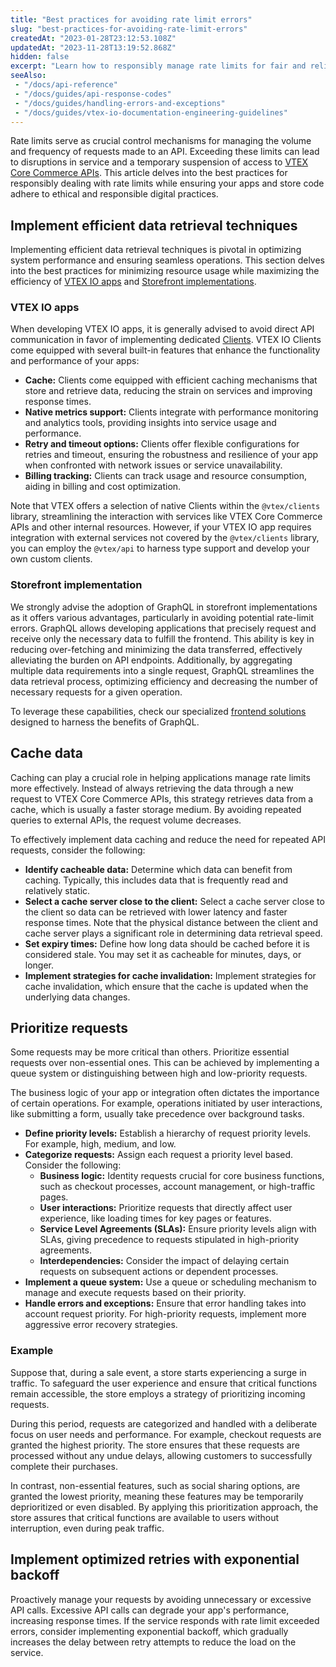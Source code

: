 ```yaml
---
title: "Best practices for avoiding rate limit errors"
slug: "best-practices-for-avoiding-rate-limit-errors"
createdAt: "2023-01-28T23:12:53.108Z"
updatedAt: "2023-11-28T13:19:52.868Z"
hidden: false
excerpt: "Learn how to responsibly manage rate limits for fair and reliable usage of VTEX Core Commerce APIs."
seeAlso:
 - "/docs/api-reference"
 - "/docs/guides/api-response-codes"
 - "/docs/guides/handling-errors-and-exceptions"
 - "/docs/guides/vtex-io-documentation-engineering-guidelines"
---
```


Rate limits serve as crucial control mechanisms for managing the volume and frequency of requests made to an API. Exceeding these limits can lead to disruptions in service and a temporary suspension of access to [VTEX Core Commerce APIs](https://developers.vtex.com/docs/api-reference). This article delves into the best practices for responsibly dealing with rate limits while ensuring your apps and store code adhere to ethical and responsible digital practices.

## Implement efficient data retrieval techniques

Implementing efficient data retrieval techniques is pivotal in optimizing system performance and ensuring seamless operations. This section delves into the best practices for minimizing resource usage while maximizing the efficiency of [VTEX IO apps](#vtex-io-apps) and [Storefront implementations](#storefront-implementation).

### VTEX IO apps

When developing VTEX IO apps, it is generally advised to avoid direct API communication in favor of implementing dedicated [Clients](https://developers.vtex.com/docs/guides/vtex-io-documentation-clients). VTEX IO Clients come equipped with several built-in features that enhance the functionality and performance of your apps:

* **Cache:** Clients come equipped with efficient caching mechanisms that store and retrieve data, reducing the strain on services and improving response times.
* **Native metrics support:** Clients integrate with performance monitoring and analytics tools, providing insights into service usage and performance.
* **Retry and timeout options:** Clients offer flexible configurations for retries and timeout, ensuring the robustness and resilience of your app when confronted with network issues or service unavailability.
* **Billing tracking:** Clients can track usage and resource consumption, aiding in billing and cost optimization.

Note that VTEX offers a selection of native Clients within the `@vtex/clients` library, streamlining the interaction with services like VTEX Core Commerce APIs and other internal resources. However, if your VTEX IO app requires integration with external services not covered by the  `@vtex/clients` library, you can employ the  `@vtex/api` to harness type support and develop your own custom clients.

### Storefront implementation

We strongly advise the adoption of GraphQL in storefront implementations as it offers various advantages, particularly in avoiding potential rate-limit errors. GraphQL allows developing applications that precisely request and receive only the necessary data to fulfill the frontend. This ability is key in reducing over-fetching and minimizing the data transferred, effectively alleviating the burden on API endpoints. Additionally, by aggregating multiple data requirements into a single request, GraphQL streamlines the data retrieval process, optimizing efficiency and decreasing the number of necessary requests for a given operation.

To leverage these capabilities, check our specialized [frontend solutions](https://help.vtex.com/tracks/store-development--3fHF3GIjK8UugnQKIakpl9/5DTcawNjc5MovtD7HNqURl) designed to harness the benefits of GraphQL.

## Cache data

Caching can play a crucial role in helping applications manage rate limits more effectively. Instead of always retrieving the data through a new request to VTEX Core Commerce APIs, this strategy retrieves data from a cache, which is usually a faster storage medium. By avoiding repeated queries to external APIs, the request volume decreases.

To effectively implement data caching and reduce the need for repeated API requests, consider the following:

* **Identify cacheable data:** Determine which data can benefit from caching. Typically, this includes data that is frequently read and relatively static.
* **Select a cache server close to the client:** Select a cache server close to the client so data can be retrieved with lower latency and faster response times. Note that the physical distance between the client and cache server plays a significant role in determining data retrieval speed.
* **Set expiry times:** Define how long data should be cached before it is considered stale. You may set it as cacheable for minutes, days, or longer.
* **Implement strategies for cache invalidation:** Implement strategies for cache invalidation, which ensure that the cache is updated when the underlying data changes.

## Prioritize requests

Some requests may be more critical than others. Prioritize essential requests over non-essential ones. This can be achieved by implementing a queue system or distinguishing between high and low-priority requests.

The business logic of your app or integration often dictates the importance of certain operations. For example, operations initiated by user interactions, like submitting a form, usually take precedence over background tasks.

* **Define priority levels:** Establish a hierarchy of request priority levels. For example, high, medium, and low.
* **Categorize requests:** Assign each request a priority level based. Consider the following:
  * **Business logic:** Identity requests crucial for core business functions, such as checkout processes, account management, or high-traffic pages.
  * **User interactions:** Prioritize requests that directly affect user experience, like loading times for key pages or features.
  * **Service Level Agreements (SLAs):** Ensure priority levels align with SLAs, giving precedence to requests stipulated in high-priority agreements.
  * **Interdependencies:** Consider the impact of delaying certain requests on subsequent actions or dependent processes.
* **Implement a queue system:** Use a queue or scheduling mechanism to manage and execute requests based on their priority.
* **Handle errors and exceptions:** Ensure that error handling takes into account request priority. For high-priority requests, implement more aggressive error recovery strategies.

### Example

Suppose that, during a sale event, a store starts experiencing a surge in traffic. To safeguard the user experience and ensure that critical functions remain accessible, the store employs a strategy of prioritizing incoming requests.

During this period, requests are categorized and handled with a deliberate focus on user needs and performance. For example, checkout requests are granted the highest priority. The store ensures that these requests are processed without any undue delays, allowing customers to successfully complete their purchases.

In contrast, non-essential features, such as social sharing options, are granted the lowest priority, meaning these features may be temporarily deprioritized or even disabled. By applying this prioritization approach, the store assures that critical functions are available to users without interruption, even during peak traffic.

## Implement optimized retries with exponential backoff

Proactively manage your requests by avoiding unnecessary or excessive API calls. Excessive API calls can degrade your app's performance, increasing response times. If the service responds with rate limit exceeded errors, consider implementing exponential backoff, which gradually increases the delay between retry attempts to reduce the load on the service.
